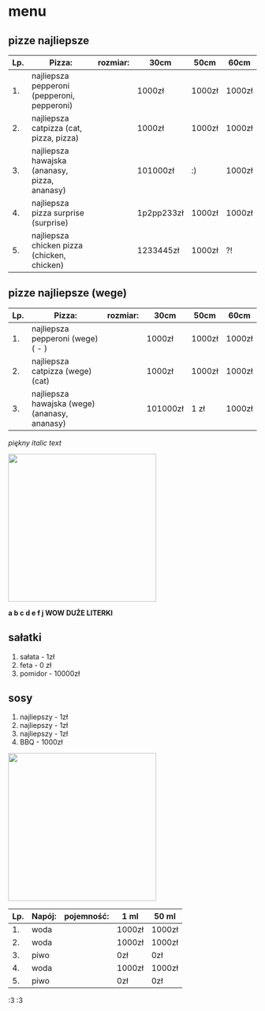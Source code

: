 # menu

## pizze najliepsze

|Lp. |Pizza: |rozmiar: |30cm |50cm |60cm|
|----|-------|---------|-----|-----|-----|
|1. |najliepsza pepperoni (pepperoni, pepperoni)| | 1000zł| 1000zł|1000zł|
|2. |najliepsza catpizza (cat, pizza, pizza)| | 1000zł|1000zł|1000zł|
|3. |najliepsza hawajska (ananasy, pizza, ananasy)| | 101000zł| :) |1000zł|
|4. |najliepsza pizza surprise (surprise) | | 1p2pp233zł|1000zł|1000zł|
|5. |najliepsza chicken pizza (chicken, chicken)| | 1233445zł|1000zł| ?!|

## pizze najliepsze (wege)

|Lp. |Pizza: |rozmiar: |30cm |50cm |60cm|
|----|-------|---------|-----|-----|-----|
|1. |najliepsza pepperoni (wege) ( - )| | 1000zł| 1000zł|1000zł|
|2. |najliepsza catpizza (wege) (cat)| | 1000zł|1000zł|1000zł|
|3. |najliepsza hawajska (wege) (ananasy, ananasy)| | 101000zł| 1 zł |1000zł|

*piękny italic text*

<img src = "img/Pizzeria/katalog/chikenpizza.png" width = 300>

**a b c d e f j WOW DUŻE LITERKI**

## sałatki

1. sałata - 1zł
2. feta - 0 zł
3. pomidor - 10000zł

## sosy

1. najliepszy - 1zł
2. najliepszy - 1zł
3. najliepszy - 1zł
4. BBQ - 1000zł

<img src = "img/pizzeria/katalog/giftpizza.png" width = 300>

|Lp. |Napój: |pojemność: |1 ml |50 ml
|----|-------|---------|-----|-----|
|1. |woda| | 1000zł| 1000zł|
|2. |woda| | 1000zł|1000zł|1000zł|
|3. |piwo| |0zł | 0zł |
|4. |woda| | 1000zł|1000zł|
|5. |piwo| | 0zł|0zł|

:3
:3
